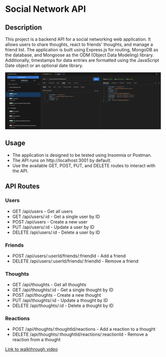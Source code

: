 # Social Network API

## Description

This project is a backend API for a social networking web application. It allows users to share thoughts, react to friends' thoughts, and manage a friend list. The application is built using Express.js for routing, MongoDB as the database, and Mongoose as the ODM (Object Data Modeling) library. Additionally, timestamps for data entries are formatted using the JavaScript Date object or an optional date library.

<img src="./Assets/thunder.png" alt="POST route to create user in Thunder" width="1000">

## Usage

- The application is designed to be tested using Insomnia or Postman.
- The API runs on http://localhost:3001 by default.
- Use the available GET, POST, PUT, and DELETE routes to interact with the API.

## API Routes

### Users

- GET /api/users - Get all users
- GET /api/users/:id - Get a single user by ID
- POST /api/users - Create a new user
- PUT /api/users/:id - Update a user by ID
- DELETE /api/users/:id - Delete a user by ID

### Friends

- POST /api/users/:userId/friends/:friendId - Add a friend
- DELETE /api/users/:userId/friends/:friendId - Remove a friend

### Thoughts

- GET /api/thoughts - Get all thoughts
- GET /api/thoughts/:id - Get a single thought by ID
- POST /api/thoughts - Create a new thought
- PUT /api/thoughts/:id - Update a thought by ID
- DELETE /api/thoughts/:id - Delete a thought by ID

### Reactions

- POST /api/thoughts/:thoughtId/reactions - Add a reaction to a thought
- DELETE /api/thoughts/:thoughtId/reactions/:reactionId - Remove a reaction from a thought

<a href="https://app.screencastify.com/v3/watch/CAwGqsyW7L6qTbbi3S0m" target="_blank"> Link to walkthrough video</a>
